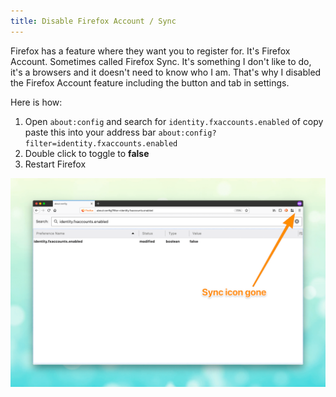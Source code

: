 ```yaml
---
title: Disable Firefox Account / Sync
---
```


Firefox has a feature where they want you to register for. It's Firefox Account. Sometimes called Firefox Sync. It's something I don't like to do, it's a browsers and it doesn't need to know who I am. That's why I disabled the Firefox Account feature including the button and tab in settings.

Here is how:

1. Open `about:config` and search for `identity.fxaccounts.enabled` of copy paste this into your address bar `about:config?filter=identity.fxaccounts.enabled`
2. Double click to toggle to **false**
3. Restart Firefox

![](/images/posts/disable-firefox-account/firefox-settings.png)
